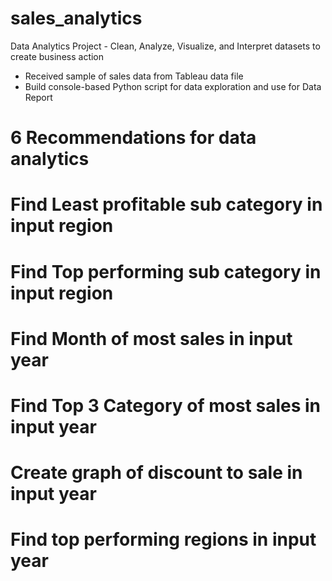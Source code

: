 # sales_analytics
Data Analytics Project - Clean, Analyze, Visualize, and Interpret datasets to create business action

- Received sample of sales data from Tableau data file
- Build console-based Python script for data exploration and use for Data Report
# 6 Recommendations for data analytics
# Find Least profitable sub category in input region
# Find Top performing sub category in input region
# Find Month of most sales in input year
# Find Top 3 Category of most sales in input year
# Create graph of discount to sale in input year
# Find top performing regions in input year

